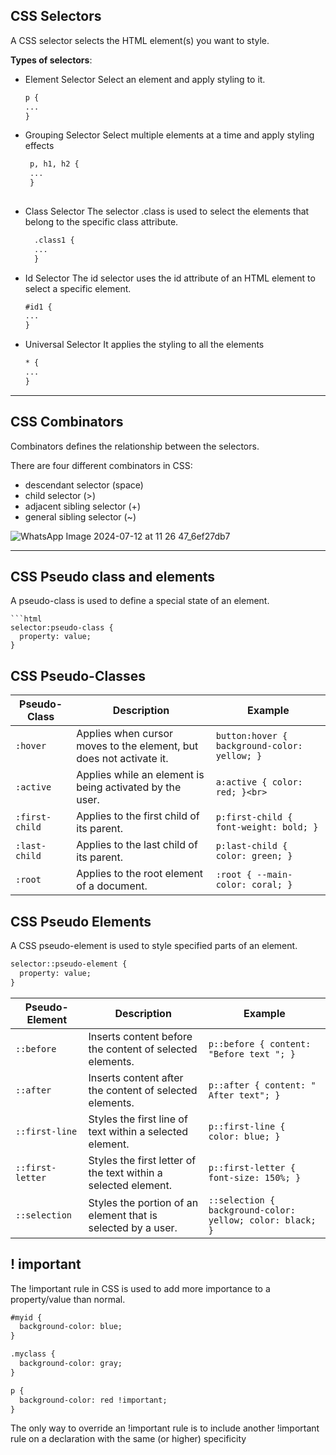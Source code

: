 
## CSS Selectors

A CSS selector selects the HTML element(s) you want to style.

**Types of selectors**:
- Element Selector
    Select an element and apply styling to it.
  
    ```html
    p {
    ...
    }
    ```    
    
- Grouping Selector
    Select multiple elements at a time and apply styling effects  

   ```html
    p, h1, h2 {
    ...
    }
    
- Class Selector
    The selector .class is used to select the elements that belong to the specific class attribute.

  ```html
    .class1 {
    ...
    }
  
- Id Selector
    The id selector uses the id attribute of an HTML element to select a specific element.

    ```html
    #id1 {
    ...
    }
    
- Universal Selector
      It applies the styling to all the elements

    ```html
    * {
    ...
    }

---

## CSS Combinators

Combinators defines the relationship between the selectors. 

There are four different combinators in CSS:

- descendant selector (space)
- child selector (>)
- adjacent sibling selector (+)
- general sibling selector (~)

![WhatsApp Image 2024-07-12 at 11 26 47_6ef27db7](https://github.com/user-attachments/assets/841416cf-02a3-42b4-9b3c-6a0e362018ca)

---

## CSS Pseudo class and elements

A pseudo-class is used to define a special state of an element.

    ```html
    selector:pseudo-class {
      property: value;
    }

## CSS Pseudo-Classes

| Pseudo-Class      | Description                                                              | Example                                                  |
|-------------------|--------------------------------------------------------------------------|----------------------------------------------------------|
| `:hover`          | Applies when cursor moves to the element, but does not activate it. | ```button:hover { background-color: yellow; }``` |
| `:active`         | Applies while an element is being activated by the user.                | ```a:active { color: red; }<br>```                 |
| `:first-child`    | Applies to the first child of its parent.                                | ```p:first-child { font-weight: bold; }```     |
| `:last-child`     | Applies to the last child of its parent.                                 | ```p:last-child { color: green; }```           |
| `:root`           | Applies to the root element of a document.                               | ```:root { --main-color: coral; }```           |

## CSS Pseudo Elements

A CSS pseudo-element is used to style specified parts of an element.

```html
selector::pseudo-element {
  property: value;
}
```

| Pseudo-Element  | Description                                                           | Example                                                    |
|-----------------|-----------------------------------------------------------------------|------------------------------------------------------------|
| `::before`      | Inserts content before the content of selected elements.               | ```p::before { content: "Before text "; }```    |
| `::after`       | Inserts content after the content of selected elements.                | ```p::after { content: " After text"; }```      |
| `::first-line`  | Styles the first line of text within a selected element.               | ```p::first-line { color: blue; }```             |
| `::first-letter`| Styles the first letter of the text within a selected element.         | ```p::first-letter { font-size: 150%; }```       |
| `::selection`   | Styles the portion of an element that is selected by a user.           | ```::selection { background-color: yellow; color: black; }``` |


## ! important

The !important rule in CSS is used to add more importance to a property/value than normal.

```html
#myid {
  background-color: blue;
}

.myclass {
  background-color: gray;
}

p {
  background-color: red !important;
}
```

The only way to override an !important rule is to include another !important rule on a declaration with the same (or higher) specificity 







